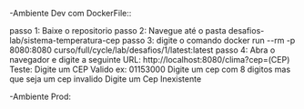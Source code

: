 -Ambiente Dev com DockerFile::

passo 1: Baixe o repositorio 
passo 2: Navegue até o pasta desafios-lab/sistema-temperatura-cep
passo 3: digite o comando docker run --rm -p 8080:8080 curso/full/cycle/lab/desafios/1/latest:latest
passo 4: Abra o navegador e digite a seguinte URL: http://localhost:8080/clima?cep=(CEP)
Teste: Digite um CEP Valido ex: 01153000
Digite um cep com 8 digitos mas que seja um cep invalido
Digite um Cep Inexistente

-Ambiente Prod:
